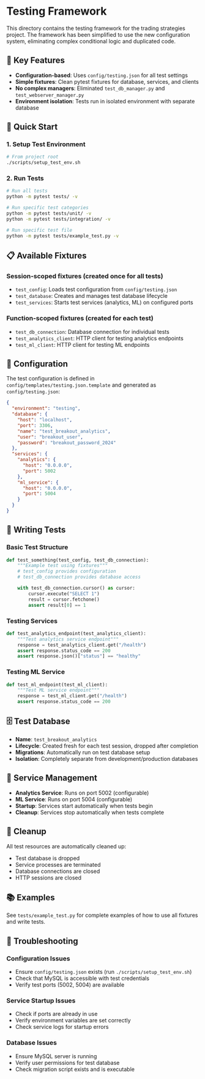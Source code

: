 # Testing Framework

This directory contains the testing framework for the trading strategies project. The framework has been simplified to use the new configuration system, eliminating complex conditional logic and duplicated code.

## 🎯 **Key Features**

- **Configuration-based**: Uses `config/testing.json` for all test settings
- **Simple fixtures**: Clean pytest fixtures for database, services, and clients
- **No complex managers**: Eliminated `test_db_manager.py` and `test_webserver_manager.py`
- **Environment isolation**: Tests run in isolated environment with separate database

## 🚀 **Quick Start**

### 1. Setup Test Environment
```bash
# From project root
./scripts/setup_test_env.sh
```

### 2. Run Tests
```bash
# Run all tests
python -m pytest tests/ -v

# Run specific test categories
python -m pytest tests/unit/ -v
python -m pytest tests/integration/ -v

# Run specific test file
python -m pytest tests/example_test.py -v
```

## 📋 **Available Fixtures**

### **Session-scoped fixtures** (created once for all tests)
- `test_config`: Loads test configuration from `config/testing.json`
- `test_database`: Creates and manages test database lifecycle
- `test_services`: Starts test services (analytics, ML) on configured ports

### **Function-scoped fixtures** (created for each test)
- `test_db_connection`: Database connection for individual tests
- `test_analytics_client`: HTTP client for testing analytics endpoints
- `test_ml_client`: HTTP client for testing ML endpoints

## 🔧 **Configuration**

The test configuration is defined in `config/templates/testing.json.template` and generated as `config/testing.json`:

```json
{
  "environment": "testing",
  "database": {
    "host": "localhost",
    "port": 3306,
    "name": "test_breakout_analytics",
    "user": "breakout_user",
    "password": "breakout_password_2024"
  },
  "services": {
    "analytics": {
      "host": "0.0.0.0",
      "port": 5002
    },
    "ml_service": {
      "host": "0.0.0.0",
      "port": 5004
    }
  }
}
```

## 📝 **Writing Tests**

### **Basic Test Structure**
```python
def test_something(test_config, test_db_connection):
    """Example test using fixtures"""
    # test_config provides configuration
    # test_db_connection provides database access

    with test_db_connection.cursor() as cursor:
        cursor.execute("SELECT 1")
        result = cursor.fetchone()
        assert result[0] == 1
```

### **Testing Services**
```python
def test_analytics_endpoint(test_analytics_client):
    """Test analytics service endpoint"""
    response = test_analytics_client.get("/health")
    assert response.status_code == 200
    assert response.json()["status"] == "healthy"
```

### **Testing ML Service**
```python
def test_ml_endpoint(test_ml_client):
    """Test ML service endpoint"""
    response = test_ml_client.get("/health")
    assert response.status_code == 200
```

## 🗄️ **Test Database**

- **Name**: `test_breakout_analytics`
- **Lifecycle**: Created fresh for each test session, dropped after completion
- **Migrations**: Automatically run on test database setup
- **Isolation**: Completely separate from development/production databases

## 🔄 **Service Management**

- **Analytics Service**: Runs on port 5002 (configurable)
- **ML Service**: Runs on port 5004 (configurable)
- **Startup**: Services start automatically when tests begin
- **Cleanup**: Services stop automatically when tests complete

## 🧹 **Cleanup**

All test resources are automatically cleaned up:
- Test database is dropped
- Service processes are terminated
- Database connections are closed
- HTTP sessions are closed

## 📚 **Examples**

See `tests/example_test.py` for complete examples of how to use all fixtures and write tests.

## 🚨 **Troubleshooting**

### **Configuration Issues**
- Ensure `config/testing.json` exists (run `./scripts/setup_test_env.sh`)
- Check that MySQL is accessible with test credentials
- Verify test ports (5002, 5004) are available

### **Service Startup Issues**
- Check if ports are already in use
- Verify environment variables are set correctly
- Check service logs for startup errors

### **Database Issues**
- Ensure MySQL server is running
- Verify user permissions for test database
- Check migration script exists and is executable
